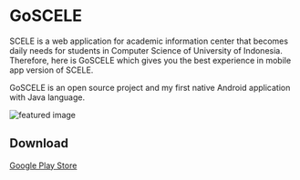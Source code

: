 GoSCELE
=======

SCELE is a web application for academic information center that becomes daily needs for students in Computer Science of University of Indonesia. Therefore, here is GoSCELE which gives you the best experience in mobile app version of SCELE. 

GoSCELE is an open source project and my first native Android application with Java language.

![featured image](https://mgilangjanuar.dev.php.or.id/uploads/666/b21c4040dc-untitled.png)


Download
--------------
[Google Play Store](https://play.google.com/store/apps/details?id=com.mgilangjanuar.dev.goscele)